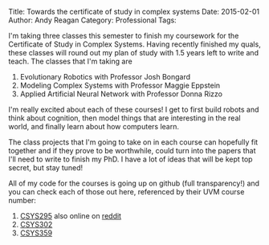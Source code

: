 Title: Towards the certificate of study in complex systems
Date: 2015-02-01
Author: Andy Reagan
Category: Professional
Tags:

I'm taking three classes this semester to finish my coursework for the Certificate of Study in Complex Systems.
Having recently finished my quals, these classes will round out my plan of study with 1.5 years left to write and teach.
The classes that I'm taking are

1. Evolutionary Robotics with Professor Josh Bongard
2. Modeling Complex Systems with Professor Maggie Eppstein
3. Applied Artificial Neural Network with Professor Donna Rizzo

I'm really excited about each of these courses!
I get to first build robots and think about cognition, then model things that are interesting in the real world, and finally learn about how computers learn.

The class projects that I'm going to take on in each course can hopefully fit together and if they prove to be worthwhile, could turn into the papers that I'll need to write to finish my PhD.
I have a lot of ideas that will be kept top secret, but stay tuned!

All of my code for the courses is going up on github (full transparency!) and you can check each of those out here, referenced by their UVM course number:

1. [CSYS295](https://github.com/andyreagan/ludobots) also online on [reddit](http://www.reddit.com/r/ludobots/comments/2rs8tu/take_this_online_robotics_course_alongside/)
2. [CSYS302](https://github.com/andyreagan/CSYS302)
3. [CSYS359](https://github.com/andyreagan/CSYS359)


